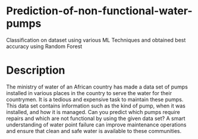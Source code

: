 # Prediction-of-non-functional-water-pumps
Classification on dataset using various ML Techniques and obtained best accuracy using Random Forest

# Description  
The ministry of water of an African country has made a data set of pumps installed in various places in the country to serve the water for their countrymen. It is a tedious and expensive task to maintain these pumps. This data set contains information such as the kind of pump, when it was installed, and how it is managed. Can you predict which pumps require repairs and which are not functional by using the given data set? A smart understanding of water point failure can improve maintenance operations and ensure that clean and safe water is available to these communities.

